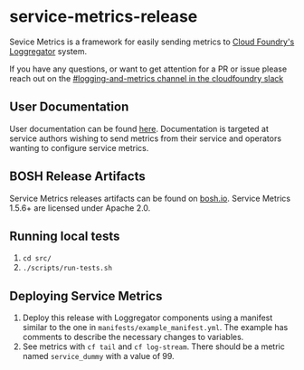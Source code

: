 # service-metrics-release

Sevice Metrics is a framework for easily sending metrics to
[Cloud Foundry's Loggregator](https://docs.cloudfoundry.org/loggregator/architecture.html)
system.

If you have any questions, or want to get attention for a PR or issue please reach out on the [#logging-and-metrics channel in the cloudfoundry slack](https://cloudfoundry.slack.com/archives/CUW93AF3M)

## User Documentation

User documentation can be found
[here](https://docs.pivotal.io/svc-sdk/service-metrics). Documentation is
targeted at service authors wishing to send metrics from their service and
operators wanting to configure service metrics.

## BOSH Release Artifacts

Service Metrics releases artifacts can be found on
[bosh.io](https://bosh.io/releases/github.com/cloudfoundry/service-metrics-release).
Service Metrics 1.5.6+ are licensed under Apache 2.0.

## Running local tests

1. `cd src/`
1. `./scripts/run-tests.sh`

## Deploying Service Metrics

1. Deploy this release with Loggregator components using a manifest similar to
   the one in `manifests/example_manifest.yml`. The example has comments to
   describe the necessary changes to variables.
1. See metrics with `cf tail` and `cf log-stream`. There should be a metric
   named `service_dummy` with a value of 99.
